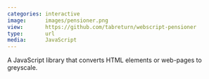 ```yaml
---
categories: interactive
image:      images/pensioner.png
view:       https://github.com/tabreturn/webscript-pensioner
type:       url
media:      JavaScript
---
```

A JavaScript library that converts HTML elements or web-pages to greyscale.
